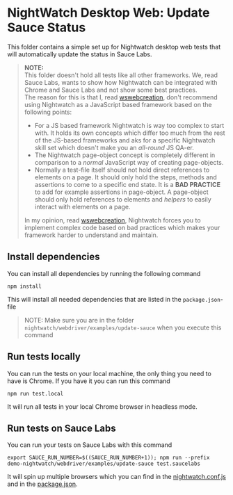 # NightWatch Desktop Web: Update Sauce Status
This folder contains a simple set up for Nightwatch desktop web tests that will automatically update the status in
Sauce Labs.

> **NOTE:**\
> This folder doesn't hold all tests like all other frameworks. We, read Sauce Labs, wants to show how Nightwatch can be 
> integrated with Chrome and Sauce Labs and not show some best practices.\
> The reason for this is that I, read [wswebcreation](https://github.com/wswebcreation), don't recommend using
> Nightwatch as a JavaScript based framework based on the following points:
> - For a JS based framework Nightwatch is way too complex to start with. It holds its own concepts which differ too
>   much from the rest of the JS-based frameworks and aks for a specific Nightwatch skill set which doesn't make you an 
>   *all-round* JS QA-er. 
> - The Nightwatch page-object concept is completely different in comparison to a *normal* JavaScript way of creating
>   page-objects.
> - Normally a test-file itself should not hold direct references to elements on a page. It should only hold the steps, 
>   methods and assertions to come to a specific end state. 
>   It is a **BAD PRACTICE** to add for example assertions in page-object. A page-object should only hold references to
>   elements and *helpers* to easily interact with elements on a page. 
> 
> In my opinion, read [wswebcreation](https://github.com/wswebcreation), Nightwatch forces you to implement complex code
> based on bad practices which makes your framework harder to understand and maintain. 

## Install dependencies
You can install all dependencies by running the following command

    npm install
    
This will install all needed dependencies that are listed in the `package.json`-file

> NOTE: Make sure you are in the folder `nightwatch/webdriver/examples/update-sauce` when you execute this command

## Run tests locally
You can run the tests on your local machine, the only thing you need to have is Chrome. If you have it you can run this 
command

    npm run test.local

It will run all tests in your local Chrome browser in headless mode.

## Run tests on Sauce Labs
You can run your tests on Sauce Labs with this command

```
export SAUCE_RUN_NUMBER=$((SAUCE_RUN_NUMBER+1)); npm run --prefix demo-nightwatch/webdriver/examples/update-sauce test.saucelabs
```

It will spin up multiple browsers which you can find in the [nightwatch.conf.js](tests/configs/nightwatch.conf.js) and 
in the [package.json](package.json).


